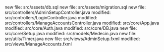 new file:   src/assets/db.sql
new file:   src/assets/migration.sql
new file:   src/controllers/AdminSetupController.java
modified:   src/controllers/LoginController.java
modified:   src/controllers/ManageAccountsController.java
modified:   src/core/App.java
modified:   src/core/Auth.java
modified:   src/core/DB.java
new file:   src/core/Setup.java
modified:   src/models/Medecin.java
new file:   src/utils/Timer.java
new file:   src/views/AdminSetup.fxml
modified:   src/views/ManageAccounts.fxml
